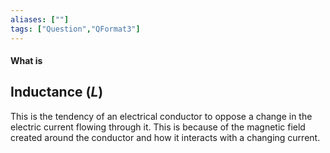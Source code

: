 ```yaml
---
aliases: [""]
tags: ["Question","QFormat3"]
---
```


#### What is
## Inductance ($L$)
This is the tendency of an electrical conductor to oppose a change in the electric current flowing through it. This is because of the magnetic field created around the conductor and how it interacts with a changing current.
